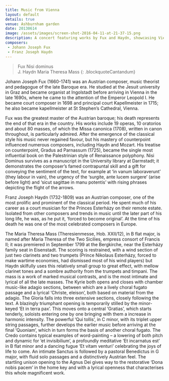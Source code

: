```yaml
---
title: Music from Vienna
layout: default
details: true
venue: Ashburnham garden
date: 20130614
image: /assets/images/screen-shot-2016-04-11-at-21-37-15.png
description: A concert featuring works by Fux and Haydn, showcasing Vienna’s rich musical heritage and the evolution from Baroque to Classical styles.
composers:
 - Johann Joseph Fux
 - Franz Joseph Haydn
---
```

> Fux Nisi dominus  
> J. Haydn Maria Theresa Mass
{: .blockquoteCantandum}

Johann Joseph Fux (1660-1741) was an Austrian composer, music theorist and pedagogue of the late Baroque era. He studied at the Jesuit university in Graz and became organist at Ingolstadt before arriving in Vienna in the late 1690s, where he came to the attention of the Emperor Leopold I.  He became court composer in 1698 and principal court Kapellmeister in 1715; he also became kapellmeister at St Stephen’s Cathedral, Vienna.

Fux was the greatest master of the Austrian baroque; his death represents the end of that era in the country.  His works include 19 operas, 10 oratorios and about 80 masses, of which the Missa canonica (1708), written in canon throughout, is particularly admired. After the emergence of the classical style his music never regained favour, but his mastery of counterpoint influenced numerous composers, including Haydn and Mozart.  His treatise on counterpoint, Gradus ad Parnassum (1725), became the single most influential book on the Palestrinian style of Renaissance polyphony. Nisi Dominus survives as a manuscript in the University library at Darmstadt; it demonstrates the composer’s famed contrapuntal skill and a gift for conveying the sentiment of the text, for example at ‘in vanum laboraverunt’ (they labour in vain), the urgency of the ‘surgite, ante lucem surgere’ (arise before light) and ‘sicut sagittae in manu potentis’ with rising phrases depicting the flight of the arrows.

Franz Joseph Haydn (1732-1809) was an Austrian composer, one of the most prolific and prominent of the classical period. He spent much of his career as a court musician for the Princes Esterházy on their remote estate. Isolated from other composers and trends in music until the later part of his long life, he was, as he put it, ‘forced to become original’.  At the time of his death he was one of the most celebrated composers in Europe.

The Maria Theresa Mass (Theresienmesse, Hob. XXII/12), in B flat major, is named after Maria Theresa of the Two Sicilies, empress consort of Francis II; it was premiered in September 1799 at the Bergkirche, near the Esterházy family seat in Eisenstadt.  The scoring is restrained, with a wind section of just two clarinets and two trumpets (Prince Nikolaus Esterházy, forced to make wartime economies, had dismissed most of his wind players) but Haydn skilfully uses this relatively small group to great effect, with mellow clarinet tones and a sombre authority from the trumpets and timpani.  The mass is a work of marked musical contrasts, and is the most intimate and lyrical of all the late masses.  The Kyrie both opens and closes with chamber music-like adagio sections, between which are a lively choral fugato passage and a lyrical ‘Christe, eleison’, both based on material from the adagio.  The Gloria falls into three extensive sections, closely following the text.  A blazingly triumphant opening is temporarily stilled by the minor-keyed ‘Et in terra pax’.  This moves onto a central ‘Gratias’, which starts tenderly, soloists entering one by one bringing with them a increase in harmonic intensity.  The powerful ‘Qui tollis’, in C minor, with its triplet upper string passages, further develops the earlier music before arriving at the final ‘Quoniam’, which in turn forms the basis of another choral fugato.  The Credo contains typical examples of word-painting – a lowering of both pitch and dynamic for ‘et invisibilium’, a profoundly meditative ‘Et incarnatus est’ in B flat minor and a  dancing fugue ‘Et vitam venturi’ celebrating the joys of life to come.  An intimate Sanctus is followed by a pastoral Benedictus in G major, with fluid solo passages and a distinctively Austrian feel.  The startling unison opening to the Agnus Dei gives way to the restorative ‘Dona nobis pacem’ in the home key and with a lyrical openness that characterises this whole magnificent work.